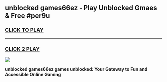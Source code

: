 
## unblocked games66ez - Play Unblocked Gmaes & Free #per9u
<h3>
<a href="https://news.freeplayer.one?title=unblocked_games66ez&ref=24F">CLICK TO PLAY</a></h3>
<hr>

<h3>
<a href="https://news.freeplayer.one?title=unblocked_games66ez&ref=24F">CLICK 2 PLAY</a>
  
</h3>

<a href="https://news.freeplayer.one?title=unblocked_games66ez&ref=24F/"><img src="https://clearcache.store/games.png"></a>


**unblocked games66ez games unblocked: Your Gateway to Fun and Accessible Online Gaming**

